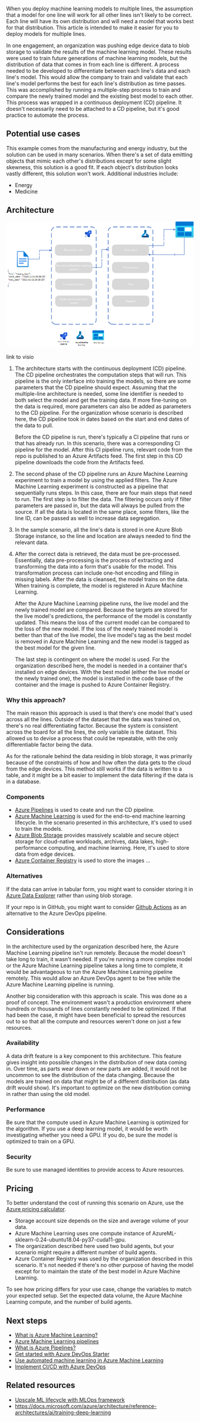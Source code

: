 When you deploy machine learning models to multiple lines, the assumption that a model for one line will work for all other lines isn't likely to be correct. Each line will have its own distribution and will need a model that works best for that distribution. This article is intended to make it easier for you to deploy models for multiple lines.

In one engagement, an organization was pushing edge device data to blob storage to validate the results of the machine learning model. These results were used to train future generations of machine learning models, but the distribution of data that comes in from each line is different. A process needed to be developed to differentiate between each line's data and each line's model. This would allow the company to train and validate that each line's model performs the best for each line's distribution as time passes. This was accomplished by running a multiple-step process to train and compare the newly trained model and the existing best model to each other. This process was wrapped in a continuous deployment (CD) pipeline. It doesn't necessarily need to be attached to a CD pipeline, but it's good practice to automate the process.

## Potential use cases 

 This example comes from the manufacturing and energy industry, but the solution can be used in many scenarios. When there's a set of data emitting objects that mimic each other's distributions except for some slight skewness, this solution is a good fit. If each object's distribution looks vastly different, this solution won't work. Additional industries include:

- Energy
- Medicine

## Architecture

![Diagram that shows the architecture for the multiple-line machine learning model.](./media/multiline-deployment-pipeline.png)

link to visio

1. The architecture starts with the continuous deployment (CD) pipeline. The CD pipeline orchestrates the computation steps that will run. This pipeline is the only interface into training the models, so there are some parameters that the CD pipeline should expect. Assuming that the multiple-line architecture is needed, some line identifier is needed to both select the model and get the training data. If more fine-tuning on the data is required, more parameters can also be added as parameters to the CD pipeline. For the organization whose scenario is described here, the CD pipeline took in dates based on the start and end dates of the data to pull.

   Before the CD pipeline is run, there's typically a CI pipeline that runs or that has already run. In this scenario, there was a corresponding CI pipeline for the model. After this CI pipeline runs, relevant code from the repo is published to an Azure Artifacts feed. The first step in this CD pipeline downloads the code from the Artifacts feed.

2. The second phase of the CD pipeline runs an Azure Machine Learning experiment to train a model by using the applied filters. The Azure Machine Learning experiment is constructed as a pipeline that sequentially runs steps. In this case, there are four main steps that need to run. The first step is to filter the data. The filtering occurs only if filter parameters are passed in, but the data will always be pulled from the source. If all the data is located in the same place, some filters, like the line ID, can be passed as well to increase data segregation. 

3. In the sample scenario, all the line's data is stored in one Azure Blob Storage instance, so the line and location are always needed to find the relevant data. 

4. After the correct data is retrieved, the data must be pre-processed. Essentially, data pre-processing is the process of extracting and transforming the data into a form that's usable for the model. This transformation process can include one-hot encoding and filling in missing labels. After the data is cleansed, the model trains on the data. When training is complete, the model is registered in Azure Machine Learning.

   After the Azure Machine Learning pipeline runs, the live model and the newly trained model are compared. Because the targets are stored for the live model's predictions, the performance of the model is constantly updated. This means the loss of the current model can be compared to the loss of the new model. If the loss of the newly trained model is better than that of the live model, the live model's tag as the best model is removed in Azure Machine Learning and the new model is tagged as the best model for the given line.

   The last step is contingent on where the model is used. For the organization described here, the model is needed in a container that's installed on edge devices. With the best model (either the live model or the newly trained one), the model is installed in the code base of the container and the image is pushed to Azure Container Registry.

### Why this approach?
The main reason this approach is used is that there's one model that's used across all the lines. Outside of the dataset that the data was trained on, there's no real differentiating factor. Because the system is consistent across the board for all the lines, the only variable is the dataset. This allowed us to devise a process that could be repeatable, with the only differentiable factor being the data. 

As for the rationale behind the data residing in blob storage, it was primarily because of the constraints of how and how often the data gets to the cloud from the edge devices. This method still works if the data is written to a table, and it might be a bit easier to implement the data filtering if the data is in a database. 

### Components 
- [Azure Pipelines](https://azure.microsoft.com/services/devops/pipelines) is used to ceate and run the CD pipeline. 
- [Azure Machine Learning](https://azure.microsoft.com/services/machine-learning-service) is used for the end-to-end machine learning lifecycle. In the scenario presented in this architecture, it's used to used to train the models.   
- [Azure Blob Storage](https://azure.microsoft.com/services/storage/blobs) provides massively scalable and secure object storage for cloud-native workloads, archives, data lakes, high-performance computing, and machine learning. Here, it's used to store data from edge devices. 
- [Azure Container Registry](https://azure.microsoft.com/services/container-registry) is used to store the images ... 

### Alternatives
If the data can arrive in tabular form, you might want to consider storing it in [Azure Data Explorer](https://azure.microsoft.com/services/data-explorer) rather than using blob storage.

If your repo is in GitHub, you might want to consider [Github Actions](https://github.com/features/actions) as an alternative to the Azure DevOps pipeline.

## Considerations
In the architecture used by the organization described here, the Azure Machine Learning pipeline isn't run remotely. Because the model doesn't take long to train, it wasn't needed. If you're running a more complex model or the Azure Machine Learning pipeline takes a long time to complete, it would be advantageous to run the Azure Machine Learning pipeline remotely. This would allow an Azure DevOps agent to be free while the Azure Machine Learning pipeline is running.

Another big consideration with this approach is scale. This was done as a proof of concept. The environment wasn't a production environment where hundreds or thousands of lines constantly needed to be optimized. If that had been the case, it might have been beneficial to spread the resources out to so that all the compute and resources weren't done on just a few resources.

### Availability 

A data drift feature is a key component to this architecture. This feature gives insight into possible changes in the distribution of new data coming in. Over time, as parts wear down or new parts are added, it would not be uncommon to see the distribution of the data changing. Because the models are trained on data that might be of a different distribution (as data drift would show). It's important to optimize on the new distribution coming in rather than using the old model.

### Performance 

Be sure that the compute used in Azure Machine Learning is optimized for the algorithm. If you use a deep learning model, it would be worth investigating whether you need a GPU. If you do, be sure the model is optimized to train on a GPU.

### Security 

Be sure to use managed identities to provide access to Azure resources.
 
## Pricing
To better understand the cost of running this scenario on Azure, use the [Azure pricing calculator](https://azure.microsoft.com/pricing/calculator/).

- Storage account size depends on the size and average volume of your data.
- Azure Machine Learning uses one compute instance of AzureML-sklearn-0.24-ubuntu18.04-py37-cuda11-gpu.
- The organization described here used two build agents, but your scenario might require a different number of build agents. 
- Azure Container Registry was used by the organization described in this scenario. It's not needed if there's no other purpose of having the model except for to maintain the state of the best model in Azure Machine Learning.

To see how pricing differs for your use case, change the variables to match your expected setup. Set the expected data volume, the Azure Machine Learning compute, and the number of build agents.

## Next steps 

- [What is Azure Machine Learning?](/azure/machine-learning/overview-what-is-azure-machine-learning)
- [Azure Machine Learning pipelines](/azure/machine-learning/concept-ml-pipelines)
- [What is Azure Pipelines?](/azure/devops/pipelines/get-started/what-is-azure-pipelines?view=azure-devops)
- [Get started with Azure DevOps Starter](/azure/devops-project/azure-devops-project-github)
- [Use automated machine learning in Azure Machine Learning](https://docs.microsoft.com/learn/modules/use-automated-machine-learning)
- [Implement CI/CD with Azure DevOps](https://docs.microsoft.com/learn/modules/implement-ci-cd-azure-devops)

## Related resources 

- [Upscale ML lifecycle with MLOps framework](/azure/architecture/example-scenario/mlops/mlops-technical-paper)
- https://docs.microsoft.com/azure/architecture/reference-architectures/ai/training-deep-learning
